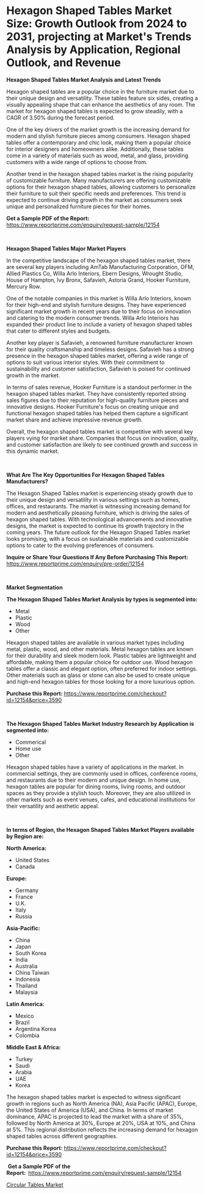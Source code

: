 <p><h1>Hexagon Shaped Tables Market Size: Growth Outlook from 2024 to 2031, projecting at Market's Trends Analysis by Application, Regional Outlook, and Revenue</h1></p><p><strong>Hexagon Shaped Tables Market Analysis and Latest Trends</strong></p>
<p><p>Hexagon shaped tables are a popular choice in the furniture market due to their unique design and versatility. These tables feature six sides, creating a visually appealing shape that can enhance the aesthetics of any room. The market for hexagon shaped tables is expected to grow steadily, with a CAGR of 3.50% during the forecast period.</p><p>One of the key drivers of the market growth is the increasing demand for modern and stylish furniture pieces among consumers. Hexagon shaped tables offer a contemporary and chic look, making them a popular choice for interior designers and homeowners alike. Additionally, these tables come in a variety of materials such as wood, metal, and glass, providing customers with a wide range of options to choose from.</p><p>Another trend in the hexagon shaped tables market is the rising popularity of customizable furniture. Many manufacturers are offering customizable options for their hexagon shaped tables, allowing customers to personalize their furniture to suit their specific needs and preferences. This trend is expected to continue driving growth in the market as consumers seek unique and personalized furniture pieces for their homes.</p></p>
<p><strong>Get a Sample PDF of the Report:&nbsp;</strong> <a href="https://www.reportprime.com/enquiry/request-sample/12154">https://www.reportprime.com/enquiry/request-sample/12154</a></p>
<p>&nbsp;</p>
<p><strong>Hexagon Shaped Tables Major Market Players</strong></p>
<p><p>In the competitive landscape of the hexagon shaped tables market, there are several key players including AmTab Manufacturing Corporation, OFM, Allied Plastics Co, Willa Arlo Interiors, Ebern Designs, Wrought Studio, House of Hampton, Ivy Bronx, Safavieh, Astoria Grand, Hooker Furniture, Mercury Row.</p><p>One of the notable companies in this market is Willa Arlo Interiors, known for their high-end and stylish furniture designs. They have experienced significant market growth in recent years due to their focus on innovation and catering to the modern consumer trends. Willa Arlo Interiors has expanded their product line to include a variety of hexagon shaped tables that cater to different styles and budgets.</p><p>Another key player is Safavieh, a renowned furniture manufacturer known for their quality craftsmanship and timeless designs. Safavieh has a strong presence in the hexagon shaped tables market, offering a wide range of options to suit various interior styles. With their commitment to sustainability and customer satisfaction, Safavieh is poised for continued growth in the market.</p><p>In terms of sales revenue, Hooker Furniture is a standout performer in the hexagon shaped tables market. They have consistently reported strong sales figures due to their reputation for high-quality furniture pieces and innovative designs. Hooker Furniture's focus on creating unique and functional hexagon shaped tables has helped them capture a significant market share and achieve impressive revenue growth.</p><p>Overall, the hexagon shaped tables market is competitive with several key players vying for market share. Companies that focus on innovation, quality, and customer satisfaction are likely to see continued growth and success in this dynamic market.</p></p>
<p>&nbsp;</p>
<p><strong>What Are The Key Opportunities For Hexagon Shaped Tables Manufacturers?</strong></p>
<p><p>The Hexagon Shaped Tables market is experiencing steady growth due to their unique design and versatility in various settings such as homes, offices, and restaurants. The market is witnessing increasing demand for modern and aesthetically pleasing furniture, which is driving the sales of hexagon shaped tables. With technological advancements and innovative designs, the market is expected to continue its growth trajectory in the coming years. The future outlook for the Hexagon Shaped Tables market looks promising, with a focus on sustainable materials and customizable options to cater to the evolving preferences of consumers.</p></p>
<p><strong>Inquire or Share Your Questions If Any Before Purchasing This Report:</strong> <a href="https://www.reportprime.com/enquiry/pre-order/12154">https://www.reportprime.com/enquiry/pre-order/12154</a></p>
<p>&nbsp;</p>
<p><strong>Market Segmentation</strong></p>
<p><strong>The Hexagon Shaped Tables Market Analysis by types is segmented into:</strong></p>
<p><ul><li>Metal</li><li>Plastic</li><li>Wood</li><li>Other</li></ul></p>
<p><p>Hexagon shaped tables are available in various market types including metal, plastic, wood, and other materials. Metal hexagon tables are known for their durability and sleek modern look. Plastic tables are lightweight and affordable, making them a popular choice for outdoor use. Wood hexagon tables offer a classic and elegant option, often preferred for indoor settings. Other materials such as glass or stone can also be used to create unique and high-end hexagon tables for those looking for a more luxurious option.</p></p>
<p><strong>Purchase this Report:&nbsp;</strong><a href="https://www.reportprime.com/checkout?id=12154&price=3590">https://www.reportprime.com/checkout?id=12154&price=3590</a></p>
<p>&nbsp;</p>
<p><strong>The Hexagon Shaped Tables Market Industry Research by Application is segmented into:</strong></p>
<p><ul><li>Commerical</li><li>Home use</li><li>Other</li></ul></p>
<p><p>Hexagon shaped tables have a variety of applications in the market. In commercial settings, they are commonly used in offices, conference rooms, and restaurants due to their modern and unique design. In home use, hexagon tables are popular for dining rooms, living rooms, and outdoor spaces as they provide a stylish touch. Moreover, they are also utilized in other markets such as event venues, cafes, and educational institutions for their versatility and aesthetic appeal.</p></p>
<p>&nbsp;</p>
<p><strong>In terms of Region, the Hexagon Shaped Tables Market Players available by Region are:</strong></p>
<p>
    <p> <strong> North America: </strong>
        <ul>
            <li>United States</li>
            <li>Canada</li>
        </ul>
        </p> 
    <p> <strong> Europe: </strong>
        <ul>
            <li>Germany</li>
            <li>France</li>
            <li>U.K.</li>
            <li>Italy</li>
            <li>Russia</li>
        </ul>
        </p> 
    <p> <strong> Asia-Pacific: </strong>
        <ul>
            <li>China</li>
            <li>Japan</li>
            <li>South Korea</li>
            <li>India</li>
            <li>Australia</li>
            <li>China Taiwan</li>
            <li>Indonesia</li>
            <li>Thailand</li>
            <li>Malaysia</li>
        </ul>
        </p> 
    <p> <strong> Latin America: </strong>
        <ul>
            <li>Mexico</li>
            <li>Brazil</li>
            <li>Argentina Korea</li>
            <li>Colombia</li>
        </ul>
        </p> 
    <p> <strong> Middle East & Africa: </strong>
        <ul>
            <li>Turkey</li>
            <li>Saudi</li>
            <li>Arabia</li>
            <li>UAE</li>
            <li>Korea</li>
        </ul>
    </p>
    </p>
<p><p>The hexagon shaped tables market is expected to witness significant growth in regions such as North America (NA), Asia Pacific (APAC), Europe, the United States of America (USA), and China. In terms of market dominance, APAC is projected to lead the market with a share of 35%, followed by North America at 30%, Europe at 20%, USA at 10%, and China at 5%. This regional distribution reflects the increasing demand for hexagon shaped tables across different geographies.</p></p>
<p><strong>Purchase this Report: </strong><a href="https://www.reportprime.com/checkout?id=12154&price=3590">https://www.reportprime.com/checkout?id=12154&price=3590</a></p>
<p>&nbsp;<strong>Get a Sample PDF of the Report:&nbsp;&nbsp;</strong><a href="https://www.reportprime.com/enquiry/request-sample/12154">https://www.reportprime.com/enquiry/request-sample/12154</a></p>
<p><strong></strong></p>
<p><p><a href="https://github.com/JameTravis/Market-Research-Report-List-4/blob/main/circular-tables-market.md">Circular Tables Market</a></p></p>